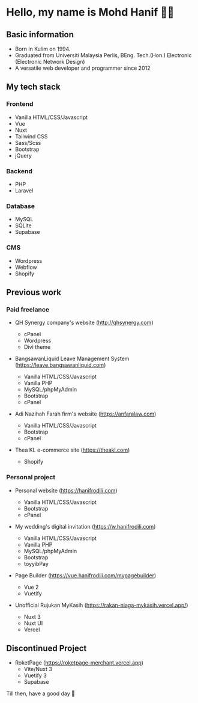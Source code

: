 # Hello, my name is **Mohd Hanif 👋🏼**

## Basic information
- Born in Kulim on 1994.
- Graduated from Universiti Malaysia Perlis, BEng. Tech.(Hon.) Electronic (Electronic Network Design)
- A versatile web developer and programmer since 2012

## My tech stack
### Frontend
- Vanilla HTML/CSS/Javascript
- Vue
- Nuxt
- Tailwind CSS
- Sass/Scss
- Bootstrap
- jQuery
  

### Backend
- PHP
- Laravel

### Database
- MySQL
- SQLite
- Supabase

### CMS
- Wordpress
- Webflow
- Shopify

## Previous work
### Paid freelance
- QH Synergy company's website (http://qhsynergy.com)
  - cPanel
  - Wordpress
  - Divi theme

- BangsawanLiquid Leave Management System (https://leave.bangsawanliquid.com)
  - Vanilla HTML/CSS/Javascript
  - Vanilla PHP
  - MySQL/phpMyAdmin
  - Bootstrap
  - cPanel

- Adi Nazihah Farah firm's website (https://anfaralaw.com)
  - Vanilla HTML/CSS/Javascript
  - Bootstrap
  - cPanel
 
- Thea KL e-commerce site (https://theakl.com)
  - Shopify
 
### Personal project
- Personal website (https://hanifrodili.com)
  - Vanilla HTML/CSS/Javascript
  - Bootstrap
  - cPanel
    
- My wedding's digital invitation (https://w.hanifrodili.com)
  - Vanilla HTML/CSS/Javascript
  - Vanilla PHP
  - MySQL/phpMyAdmin
  - Bootstrap
  - toyyibPay
    
- Page Builder (https://vue.hanifrodili.com/mypagebuilder)
  - Vue 2
  - Vuetify
    
- Unofficial Rujukan MyKasih (https://rakan-niaga-mykasih.vercel.app/)
  - Nuxt 3
  - Nuxt UI
  - Vercel
 
## Discontinued Project
- RoketPage (https://roketpage-merchant.vercel.app)
  - Vite/Nuxt 3
  - Vuetify 3
  - Supabase
 
Till then, have a good day 🫡
